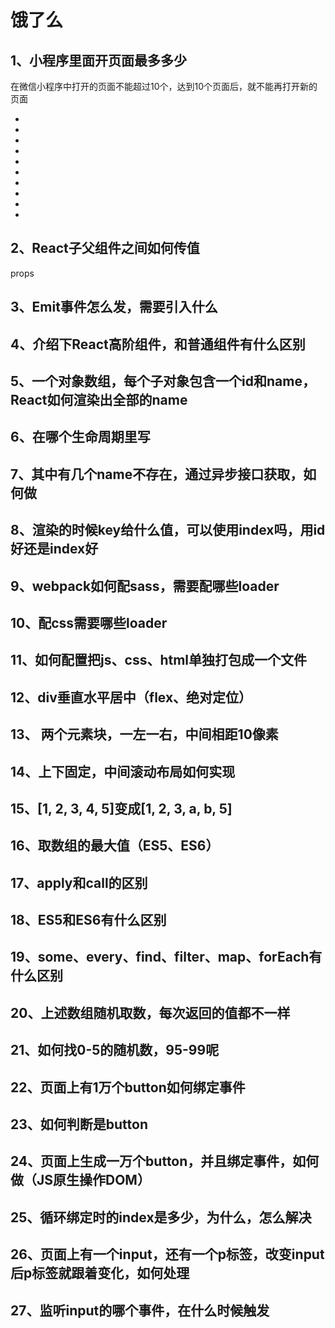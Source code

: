 # 饿了么
	 
## 1、小程序里面开页面最多多少

在微信小程序中打开的页面不能超过10个，达到10个页面后，就不能再打开新的页面


*
*
*
*
*
*
*
*
*
*

	 
## 2、React子父组件之间如何传值


props
	 
     
## 3、Emit事件怎么发，需要引入什么
	 
## 4、介绍下React高阶组件，和普通组件有什么区别
	 
## 5、一个对象数组，每个子对象包含一个id和name，React如何渲染出全部的name
	 
## 6、在哪个生命周期里写
	 
## 7、其中有几个name不存在，通过异步接口获取，如何做
	 
## 8、渲染的时候key给什么值，可以使用index吗，用id好还是index好
	 
## 9、webpack如何配sass，需要配哪些loader
	 
## 10、配css需要哪些loader
	 
## 11、如何配置把js、css、html单独打包成一个文件
	 
## 12、div垂直水平居中（flex、绝对定位）
	 
## 13、 两个元素块，一左一右，中间相距10像素
	 
## 14、上下固定，中间滚动布局如何实现
	 
## 15、[1, 2, 3, 4, 5]变成[1, 2, 3, a, b, 5]
	 
## 16、取数组的最大值（ES5、ES6）
	 
## 17、apply和call的区别
	 
## 18、ES5和ES6有什么区别
	 
## 19、some、every、find、filter、map、forEach有什么区别
	 
## 20、上述数组随机取数，每次返回的值都不一样
	 
## 21、如何找0-5的随机数，95-99呢
	 
## 22、页面上有1万个button如何绑定事件
	 
## 23、如何判断是button
	 
## 24、页面上生成一万个button，并且绑定事件，如何做（JS原生操作DOM）
	 
## 25、循环绑定时的index是多少，为什么，怎么解决
	 
## 26、页面上有一个input，还有一个p标签，改变input后p标签就跟着变化，如何处理
	 
## 27、监听input的哪个事件，在什么时候触发

